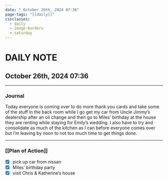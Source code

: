 ```yaml
---
date: " October 26th, 2024 07:36"
page-tags: "[[daily]]"
cssclasses:
  - daily
  - image-borders
  - saturday
---
```

# DAILY NOTE
##  October 26th, 2024 07:36
***
### Journal

Today everyone is coming over to do more thank you cards and take some of the stuff in the back room while I go get my car from Uncle Jimmy’s dealership after an oil change and then go to Miles’ birthday at the house they are renting while staying for Emily’s wedding. I also have to try and consolidate as much of the kitchen as I can before everyone comes over but I’m leaving by noon to not too much time to get things done.

***
### [[Plan of Action]]
- [x] pick up car from nissan
- [x] Miles’ birthday party
- [x] visit Chris & Katherine’s house
